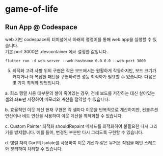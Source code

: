# game-of-life

## Run App @ Codespace

web 기반 codespace의 터미널에서 아래의 명령어를 통해 web app을 실행할 수 있습니다.<br>
기본 port 3000은 .devcontainer 에서 설정한 값입니다.

```flutter run -d web-server --web-hostname 0.0.0.0 --web-port 3000```


5. 최적화 고려 사항
위의 구현은 작은 보드에서는 원활하게 작동하지만, 보드 크기가 커지거나 더 복잡한 패턴을 구현하려면 성능 최적화가 필요할 수 있습니다. 다음은 몇 가지 최적화 방법입니다.

a. 희소 행렬 사용
대부분의 셀이 죽어있는 경우, 전체 보드를 저장하는 대신 살아있는 셀의 좌표만 저장하여 메모리와 계산을 절약할 수 있습니다.

b. 효율적인 이웃 계산
현재 구현은 각 셀마다 이웃을 반복적으로 계산하지만, 컨볼루션 연산이나 비트 연산을 사용하여 이웃 계산을 최적화할 수 있습니다.

c. Custom Painter 최적화
shouldRepaint 메서드를 최적화하여 불필요한 다시 그리기를 방지합니다.
예를 들어, 변경된 부분만 다시 그리도록 구현할 수 있습니다.

d. 병렬 처리
Dart의 Isolate를 사용하여 이웃 계산과 같은 무거운 작업을 메인 스레드와 분리하여 처리할 수 있습니다.